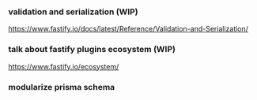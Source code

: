 ### validation and serialization (WIP)
https://www.fastify.io/docs/latest/Reference/Validation-and-Serialization/

### talk about fastify plugins ecosystem (WIP)
https://www.fastify.io/ecosystem/

### modularize prisma schema
